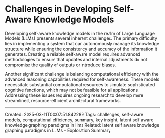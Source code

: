 # Challenges in Developing Self-Aware Knowledge Models

Developing self-aware knowledge models in the realm of Large Language Models (LLMs) presents several inherent challenges. The primary difficulty lies in implementing a system that can autonomously manage its knowledge structure while ensuring the consistency and accuracy of the information it generates. Creating a reliable self-aware model requires advanced methodologies to ensure that updates and internal adjustments do not compromise the quality of outputs or introduce biases.

Another significant challenge is balancing computational efficiency with the advanced reasoning capabilities required for self-awareness. These models necessitate substantial computational resources to simulate sophisticated cognitive functions, which may not be feasible for all applications. Addressing these issues requires ongoing research to develop more streamlined, resource-efficient architectural frameworks.

---
Created: 2025-03-11T00:07:51.842289
Tags: challenges, self-aware models, computational efficiency, summary, key insight, latent self aware knowledge graphing paradigms in llms
Related: latent self aware knowledge graphing paradigms in LLMs - Exploration Summary
